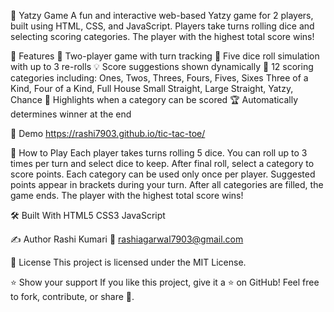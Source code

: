 🎲 Yatzy Game
A fun and interactive web-based Yatzy game for 2 players, built using HTML, CSS, and JavaScript. Players take turns rolling dice and selecting scoring categories. The player with the highest total score wins!


📌 Features
🎯 Two-player game with turn tracking
🎲 Five dice roll simulation with up to 3 re-rolls
💡 Score suggestions shown dynamically
🧠 12 scoring categories including:
Ones, Twos, Threes, Fours, Fives, Sixes
Three of a Kind, Four of a Kind, Full House
Small Straight, Large Straight, Yatzy, Chance
🎉 Highlights when a category can be scored
🏆 Automatically determines winner at the end

🚀 Demo
https://rashi7903.github.io/tic-tac-toe/

🚀 How to Play
Each player takes turns rolling 5 dice.
You can roll up to 3 times per turn and select dice to keep.
After final roll, select a category to score points.
Each category can be used only once per player.
Suggested points appear in brackets during your turn.
After all categories are filled, the game ends.
The player with the highest total score wins!


🛠️ Built With
HTML5
CSS3
JavaScript

✍️ Author
Rashi Kumari 📧 rashiagarwal7903@gmail.com

📜 License
This project is licensed under the MIT License.

⭐️ Show your support
If you like this project, give it a ⭐️ on GitHub! Feel free to fork, contribute, or share 🚀.

